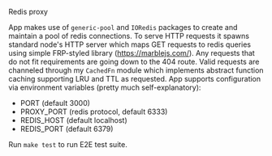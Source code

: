 Redis proxy

App makes use of `generic-pool` and `IORedis` packages to create and maintain
a pool of redis connections.
To serve HTTP requests it spawns standard node's HTTP server which maps GET
requests to redis queries using simple FRP-styled library (https://marblejs.com/).
Any requests that do not fit requirements are going down to the 404 route.
Valid requests are channeled through my `CachedFn` module which implements
abstract function caching supporting LRU and TTL as requested.
App supports configuration via environment variables (pretty much self-explanatory):
- PORT (default 3000)
- PROXY_PORT (redis protocol, default 6333)
- REDIS_HOST (default localhost)
- REDIS_PORT (default 6379)

Run `make test` to run E2E test suite.
